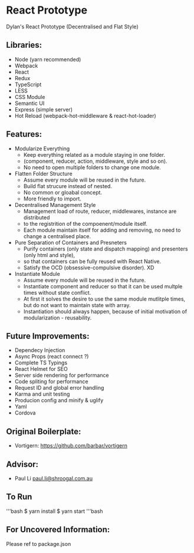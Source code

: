 # React Prototype
Dylan's React Prototype (Decentralised and Flat Style)

## Libraries:
 - Node (yarn recommended)
 - Webpack
 - React
 - Redux
 - TypeScript
 - LESS
 - CSS Module
 - Semantic UI
 - Express (simple server)
 - Hot Reload (webpack-hot-middleware & react-hot-loader)

## Features:
 - Modularize Everything
   - Keep everything related as a module staying in one folder. 
   - (component, reducer, action, middleware, style and so on).
   - No need to open multiple folders to change one module.
 - Flatten Folder Structure
   - Assume every module will be reused in the future.
   - Build flat strucure instead of nested.
   - No common or gloabal concept.
   - More friendly to import.
 - Decentralised Management Style
   - Management load of route, reducer, middlewares, instance are distributed 
   - to the registrition of the compoenent/module itself.
   - Each module maintain itself for adding and removing, no need to change a centralised place.
 - Pure Separation of Containers and Presneters
   - Purify containers (only state and dispatch mapping) and presenters (only html and style),
   - so that containers can be fully reused with React Native.
   - Satisfy the OCD (obsessive-compulsive disorder). XD
 - Instantiate Module
   - Assume every module will be reused in the future.
   - Instantiate component and reducer so that it can be used multple times without state conflict.
   - At first it solves the desire to use the same module mutlitple times, but do not want to maintain state with array.
   - Instantiation should always happen, because of initial motivation of modularization - reusability.

## Future Improvements:
 - Dependecy Injection
 - Async Props (react connect ?)
 - Complete TS Typings
 - React Helmet for SEO
 - Server side rendering for performance
 - Code spliting for performance
 - Request ID and global error handling
 - Karma and unit testing
 - Producion config and minify & uglify
 - Yaml
 - Cordova

## Original Boilerplate: 
 - Vortigern: https://github.com/barbar/vortigern

## Advisor:
 - Paul Li <paul.li@shroogal.com.au>

## To Run
'''bash
$ yarn install
$ yarn start
'''bash

## For Uncovered Information:
Please ref to package.json